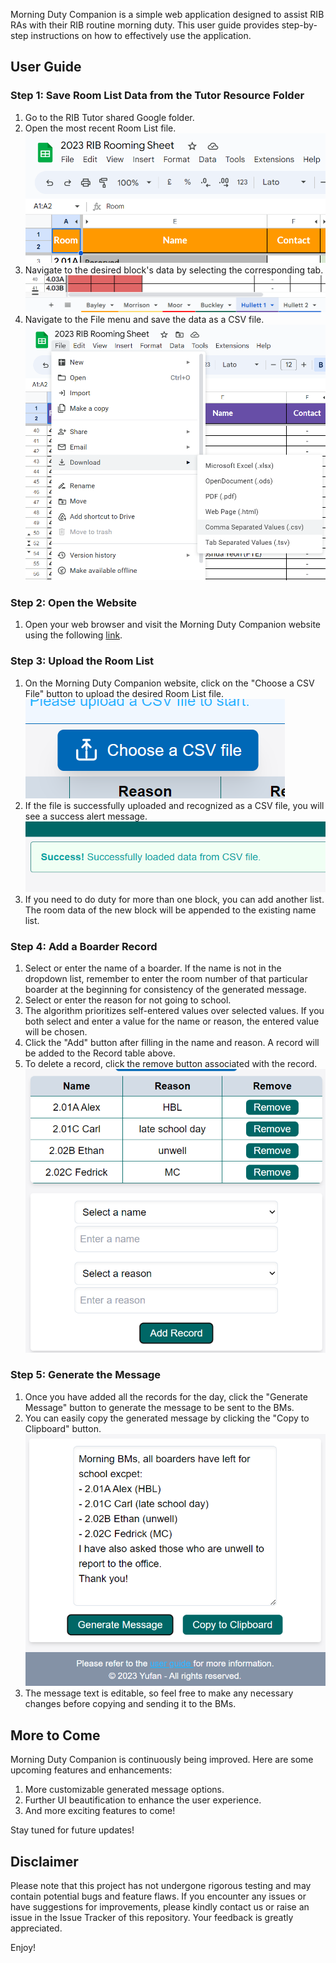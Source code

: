 Morning Duty Companion is a simple web application designed to assist RIB RAs with their RIB routine morning duty. This user guide provides step-by-step instructions on how to effectively use the application.

## User Guide

### Step 1: Save Room List Data from the Tutor Resource Folder

1. Go to the RIB Tutor shared Google folder.
2. Open the most recent Room List file.
   ![Room List](Room_Sheet.png)
3. Navigate to the desired block's data by selecting the corresponding tab.
   ![Tab Selection](Tab.png)
4. Navigate to the File menu and save the data as a CSV file.
   ![Save Data](Save.png)

### Step 2: Open the Website

1. Open your web browser and visit the Morning Duty Companion website using the following [link](https://mdc.zyf.ninja/).

### Step 3: Upload the Room List

1. On the Morning Duty Companion website, click on the "Choose a CSV File" button to upload the desired Room List file.
   ![Upload Room List](Choose.png)
2. If the file is successfully uploaded and recognized as a CSV file, you will see a success alert message.
   ![Success Alert](Success.png)
3. If you need to do duty for more than one block, you can add another list. The room data of the new block will be appended to the existing name list.

### Step 4: Add a Boarder Record

1. Select or enter the name of a boarder. If the name is not in the dropdown list, remember to enter the room number of that particular boarder at the beginning for consistency of the generated message.
2. Select or enter the reason for not going to school.
3. The algorithm prioritizes self-entered values over selected values. If you both select and enter a value for the name or reason, the entered value will be chosen.
4. Click the "Add" button after filling in the name and reason. A record will be added to the Record table above.
5. To delete a record, click the remove button associated with the record.
   ![Add a Boarder Record](Add.png)

### Step 5: Generate the Message

1. Once you have added all the records for the day, click the "Generate Message" button to generate the message to be sent to the BMs.
2. You can easily copy the generated message by clicking the "Copy to Clipboard" button.
   ![Generate Message](Generate.png)
3. The message text is editable, so feel free to make any necessary changes before copying and sending it to the BMs.

## More to Come

Morning Duty Companion is continuously being improved. Here are some upcoming features and enhancements:

1. More customizable generated message options.
2. Further UI beautification to enhance the user experience.
3. And more exciting features to come!

Stay tuned for future updates!

## Disclaimer

Please note that this project has not undergone rigorous testing and may contain potential bugs and feature flaws. If you encounter any issues or have suggestions for improvements, please kindly contact us or raise an issue in the Issue Tracker of this repository. Your feedback is greatly appreciated.

Enjoy!
